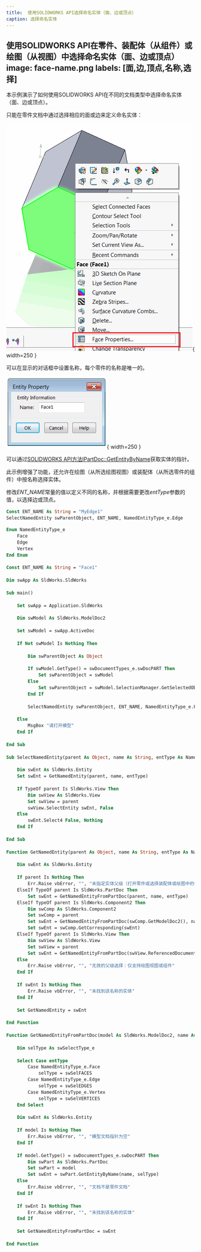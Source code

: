 ```yaml
---
title:  使用SOLIDWORKS API选择命名实体（面、边或顶点）
caption: 选择命名实体
---
```

 使用SOLIDWORKS API在零件、装配体（从组件）或绘图（从视图）中选择命名实体（面、边或顶点）
image: face-name.png
labels: [面,边,顶点,名称,选择]
---
本示例演示了如何使用SOLIDWORKS API在不同的文档类型中选择命名实体（面、边或顶点）。

只能在零件文档中通过选择相应的面或边来定义命名实体：

![上下文菜单中的面属性命令](face-properties.png){ width=250 }

可以在显示的对话框中设置名称，每个零件的名称是唯一的。

![面名称对话框](face-name.png){ width=250 }

可以通过[SOLIDWORKS API方法IPartDoc::GetEntityByName](https://help.solidworks.com/2014/english/api/sldworksapi/SolidWorks.Interop.sldworks~SolidWorks.Interop.sldworks.IPartDoc~GetEntityByName.html)获取实体的指针。

此示例增强了功能，还允许在绘图（从所选绘图视图）或装配体（从所选零件的组件）中按名称选择实体。

修改*ENT_NAME*常量的值以定义不同的名称，并根据需要更改*entType*参数的值，以选择边或顶点。

~~~ vb
Const ENT_NAME As String = "MyEdge1"
SelectNamedEntity swParentObject, ENT_NAME, NamedEntityType_e.Edge
~~~

~~~ vb
Enum NamedEntityType_e
    Face
    Edge
    Vertex
End Enum

Const ENT_NAME As String = "Face1"

Dim swApp As SldWorks.SldWorks

Sub main()

    Set swApp = Application.SldWorks
    
    Dim swModel As SldWorks.ModelDoc2
    
    Set swModel = swApp.ActiveDoc
    
    If Not swModel Is Nothing Then
        
        Dim swParentObject As Object
        
        If swModel.GetType() = swDocumentTypes_e.swDocPART Then
            Set swParentObject = swModel
        Else
            Set swParentObject = swModel.SelectionManager.GetSelectedObject6(1, -1)
        End If
                
        SelectNamedEntity swParentObject, ENT_NAME, NamedEntityType_e.Face
        
    Else
        MsgBox "请打开模型"
    End If
    
End Sub

Sub SelectNamedEntity(parent As Object, name As String, entType As NamedEntityType_e)
    
    Dim swEnt As SldWorks.Entity
    Set swEnt = GetNamedEntity(parent, name, entType)
    
    If TypeOf parent Is SldWorks.View Then
        Dim swView As SldWorks.View
        Set swView = parent
        swView.SelectEntity swEnt, False
    Else
        swEnt.Select4 False, Nothing
    End If
    
End Sub

Function GetNamedEntity(parent As Object, name As String, entType As NamedEntityType_e) As SldWorks.Entity
    
    Dim swEnt As SldWorks.Entity
    
    If parent Is Nothing Then
        Err.Raise vbError, "", "未指定实体父级（打开零件或选择装配体或绘图中的视图或组件）"
    ElseIf TypeOf parent Is SldWorks.PartDoc Then
        Set swEnt = GetNamedEntityFromPartDoc(parent, name, entType)
    ElseIf TypeOf parent Is SldWorks.Component2 Then
        Dim swComp As SldWorks.Component2
        Set swComp = parent
        Set swEnt = GetNamedEntityFromPartDoc(swComp.GetModelDoc2(), name, entType)
        Set swEnt = swComp.GetCorresponding(swEnt)
    ElseIf TypeOf parent Is SldWorks.View Then
        Dim swView As SldWorks.View
        Set swView = parent
        Set swEnt = GetNamedEntityFromPartDoc(swView.ReferencedDocument, name, entType)
    Else
        Err.Raise vbError, "", "无效的父级选择：仅支持绘图视图或组件"
    End If
    
    If swEnt Is Nothing Then
        Err.Raise vbError, "", "未找到该名称的实体"
    End If
    
    Set GetNamedEntity = swEnt
    
End Function

Function GetNamedEntityFromPartDoc(model As SldWorks.ModelDoc2, name As String, entType As NamedEntityType_e) As SldWorks.Entity
    
    Dim selType As swSelectType_e
    
    Select Case entType
        Case NamedEntityType_e.Face
            selType = swSelFACES
        Case NamedEntityType_e.Edge
            selType = swSelEDGES
        Case NamedEntityType_e.Vertex
            selType = swSelVERTICES
    End Select
    
    Dim swEnt As SldWorks.Entity
    
    If model Is Nothing Then
        Err.Raise vbError, "", "模型文档指针为空"
    End If
    
    If model.GetType() = swDocumentTypes_e.swDocPART Then
        Dim swPart As SldWorks.PartDoc
        Set swPart = model
        Set swEnt = swPart.GetEntityByName(name, selType)
    Else
        Err.Raise vbError, "", "文档不是零件文档"
    End If
    
    If swEnt Is Nothing Then
        Err.Raise vbError, "", "未找到该名称的实体"
    End If
    
    Set GetNamedEntityFromPartDoc = swEnt
    
End Function
~~~